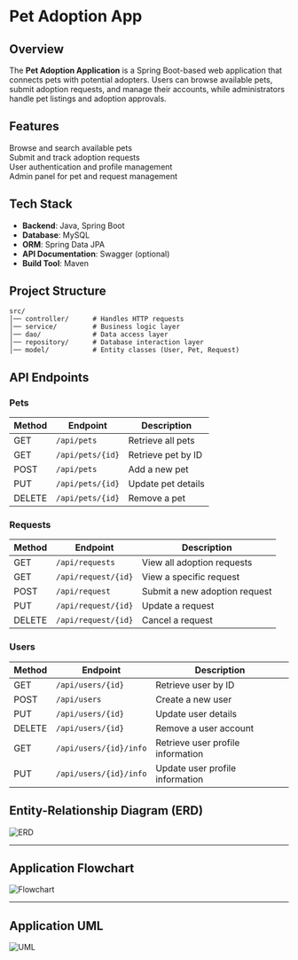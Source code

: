 # Pet Adoption App

## Overview
The **Pet Adoption Application** is a Spring Boot-based web application that connects pets with potential adopters. Users can browse available pets, submit adoption requests, and manage their accounts, while administrators handle pet listings and adoption approvals.


## Features
Browse and search available pets  
Submit and track adoption requests  
User authentication and profile management  
Admin panel for pet and request management  


## Tech Stack
- **Backend**: Java, Spring Boot  
- **Database**: MySQL  
- **ORM**: Spring Data JPA  
- **API Documentation**: Swagger (optional)  
- **Build Tool**: Maven  

## Project Structure
```
src/
│── controller/      # Handles HTTP requests
│── service/         # Business logic layer
│── dao/             # Data access layer
│── repository/      # Database interaction layer
│── model/           # Entity classes (User, Pet, Request)
```

##  API Endpoints

### **Pets**
| Method | Endpoint             | Description                |
|--------|----------------------|----------------------------|
| GET    | `/api/pets`          | Retrieve all pets         |
| GET    | `/api/pets/{id}`     | Retrieve pet by ID        |
| POST   | `/api/pets`          | Add a new pet             |
| PUT    | `/api/pets/{id}`     | Update pet details        |
| DELETE | `/api/pets/{id}`     | Remove a pet              |

### **Requests**
| Method | Endpoint               | Description                 |
|--------|------------------------|-----------------------------|
| GET    | `/api/requests`        | View all adoption requests |
| GET    | `/api/request/{id}`    | View a specific request    |
| POST   | `/api/request`         | Submit a new adoption request |
| PUT    | `/api/request/{id}`    | Update a request           |
| DELETE | `/api/request/{id}`    | Cancel a request           |

### **Users**
| Method | Endpoint                  | Description                           |
|--------|---------------------------|--------------------------------------|
| GET    | `/api/users/{id}`          | Retrieve user by ID                 |
| POST   | `/api/users`               | Create a new user                   |
| PUT    | `/api/users/{id}`          | Update user details                 |
| DELETE | `/api/users/{id}`          | Remove a user account               |
| GET    | `/api/users/{id}/info`     | Retrieve user profile information   |
| PUT    | `/api/users/{id}/info`     | Update user profile information     |

## **Entity-Relationship Diagram (ERD)**
![ERD](https://github.com/user-attachments/assets/61a80541-e74c-4dcc-a1ea-0e70384894ba)

---

##  **Application Flowchart**
![Flowchart](https://github.com/user-attachments/assets/c519d484-f643-4a29-b0cf-0e1baade1871)

---

##  **Application UML**
![UML](https://github.com/user-attachments/assets/7daaf0a6-a27c-4900-b0be-da5c46e81c8d)

